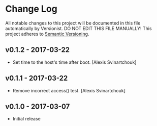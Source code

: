 # Change Log

All notable changes to this project will be documented in this file
automatically by Versionist. DO NOT EDIT THIS FILE MANUALLY!
This project adheres to [Semantic Versioning](http://semver.org/).

## v0.1.2 - 2017-03-22

* Set time to the host's time after boot. [Alexis Svinartchouk]

## v0.1.1 - 2017-03-22

* Remove incorrect access() test. [Alexis Svinartchouk]

## v0.1.0 - 2017-03-07

* Initial release
